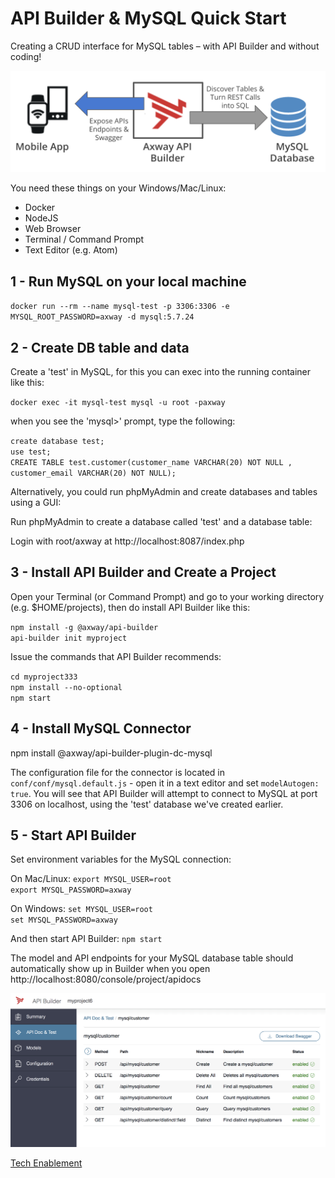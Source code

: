 # API Builder & MySQL Quick Start

Creating a CRUD interface for MySQL tables – with API Builder and without coding!

![](buildermysql1.png)

You need these things on your Windows/Mac/Linux:

* Docker
* NodeJS
* Web Browser
* Terminal / Command Prompt
* Text Editor (e.g. Atom)

## 1 - Run MySQL on your local machine

`docker run --rm --name mysql-test -p 3306:3306 -e MYSQL_ROOT_PASSWORD=axway -d mysql:5.7.24`


## 2 - Create DB table and data

Create a 'test' in MySQL, for this you can exec into the running container like this:

`docker exec -it mysql-test mysql -u root -paxway`

when you see the 'mysql>' prompt, type the following:

`create database test;`   
`use test;`   
`CREATE TABLE test.customer(customer_name VARCHAR(20) NOT NULL , customer_email VARCHAR(20) NOT NULL);`

Alternatively, you could run phpMyAdmin and create databases and tables using a GUI:

Run phpMyAdmin to create a database called 'test' and a database table:

Login with root/axway at http://localhost:8087/index.php

## 3 - Install API Builder and Create a Project

Open your Terminal (or Command Prompt) and go to your working directory (e.g. $HOME/projects), then do install API Builder like this:

`npm install -g @axway/api-builder`  
`api-builder init myproject`

Issue the commands that API Builder recommends:

`cd myproject333`   
`npm install --no-optional`   
`npm start`

## 4 - Install MySQL Connector

npm install @axway/api-builder-plugin-dc-mysql

The configuration file 	for the connector is located in `conf/conf/mysql.default.js` - open it in a text editor and set `modelAutogen: true`. You will see that API Builder will attempt to connect to MySQL at port 3306 on localhost, using the 'test' database we've created earlier.


## 5 - Start API Builder

Set environment variables for the MySQL connection:

On Mac/Linux:
`export MYSQL_USER=root`   
`export MYSQL_PASSWORD=axway`

On Windows:
`set MYSQL_USER=root`   
`set MYSQL_PASSWORD=axway`

And then start API Builder:
`npm start`

The model and API endpoints for your MySQL database table should automatically show up in Builder when you open http://localhost:8080/console/project/apidocs 

![](builder-cust1.png)


[Tech Enablement](https://github.com/Axway/api-builder-standalone-tech-enablement)
